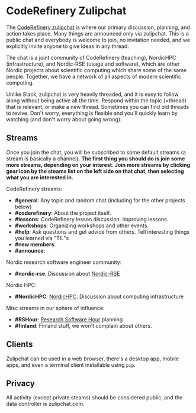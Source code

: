 # CodeRefinery Zulipchat

The [CodeRefinery zulipchat](https://coderefinery.zulipchat.com) is
where our primary discussion, planning, and action takes place.  Many
things are announced only via zulipchat.  This is a public chat and
everybody is welcome to join, no invitation needed, and we explicitly
invite anyone to give ideas in any thread.

The chat is a joint community of CodeRefinery (teaching), NordicHPC
(infrastructure), and Nordic-RSE (usage and software), which are other
Nordic projects about scientific computing which share some of the
same people.  Together, we have a network of all aspects of modern
scientific computing.

Unlike Slack, zulipchat is very heavily threaded, and it is easy to
follow along without being active all the time.  Respond within the
topic (=thread) that is relevant, or make a new thread.  Sometimes you
can find old threads to revive.  Don't worry, everything is flexible
and you'll quickly learn by watching (and don't worry about going
wrong).


## Streams

Once you join the chat, you will be subscribed to some default
streams (a stream is basically a channel).  **The first thing you
should do is join some more streams, depending on your interest.  Join
more streams by clicking gear icon by the steams list on the left side
on that chat, then selecting what you are interested in.**

CodeRefinery streams:
* **#general**: Any topic and random chat (including for the other
  projects below)
* **#coderefinery**: About the project itself.
* **#lessons**: CodeRefinery lesson discussion.  Improving lessons.
* **#workshops**: Organizing workshops and other events.
* **#help**: Ask questions and get advice from others.  Tell
  interesting things you learned via "TIL"s
* **#new members**:
* **#announce**:

Nordic research software engineer community:
* **#nordic-rse**: Discussion about
  [Nordic-RSE](https://nordic-rse.org)

Nordic HPC:
* **#NordicHPC**: [NordicHPC](https://nordichpc.github.io).
  Discussion about computing infrastructure

Misc streams in our sphere of influence:
* **#RSHour**: [Research Software
  Hour](https://researchsoftwarehour.github.io) planning
* **#finland**: Finland stuff, we won't complain about others.


## Clients

Zulipchat can be used in a web browser, there's a desktop app, mobile
apps, and even a terminal client installable using ``pip``.

## Privacy

All activity (except private steams) should be considered public, and
the data controller is zulipchat.com.
